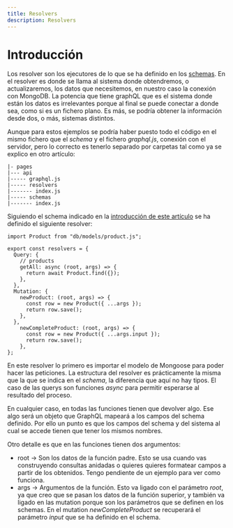 ```yaml
---
title: Resolvers
description: Resolvers
---
```


# Introducción

Los resolver son los ejecutores de lo que se ha definido en los [schemas](https://irodrigob.github.io/docs/graph_ql/schemas/). En el resolver es donde se llama al sistema donde obtendremos, o actualizaremos, los datos que necesitemos, en nuestro caso la conexión con MongoDB. La potencia que tiene graphQL que es el sistema donde están los datos es irrelevantes porque al final se puede conectar a donde sea, como si es un fichero plano. Es más, se podría obtener la información desde dos, o más, sistemas distintos.

Aunque para estos ejemplos se podría haber puesto todo el código en el mismo fichero que el *schema* y el fichero *graphql.js*, conexión con el servidor, pero lo correcto es tenerlo separado por carpetas tal como ya se explico en otro artículo:

```tpl
|- pages
|--- api
|----- graphql.js
|----- resolvers
|------- index.js
|----- schemas
|------- index.js
```

Siguiendo el schema indicado en la [introducción de este artículo](https://irodrigob.github.io/docs/graph_ql/schemas/#introducci%c3%b3n) se ha definido el siguiente resolver:

```tpl
import Product from "db/models/product.js";

export const resolvers = {
  Query: {
    // products
    getAll: async (root, args) => {
      return await Product.find({});
    },
  },
  Mutation: {
    newProduct: (root, args) => {
      const row = new Product({ ...args });
      return row.save();
    },    
  },  
    newCompleteProduct: (root, args) => {
      const row = new Product({ ...args.input });
      return row.save();
    },
};
```

En este resolver lo primero es importar el modelo de Mongoose para poder hacer las peticiones. La estructura del resolver es prácticamente la misma que la que se indica en el *schema*, la diferencia que aquí no hay tipos. 
El caso de las querys son funciones *async* para permitir esperarse al resultado del proceso.

En cualquier caso, en todas las funciones tienen que devolver algo. Ese algo será un objeto que GraphQL mapeará a los campos del schema definido. Por ello un punto es que los campos del schema y del sistema al cual se accede tienen que tener los mismos nombres.

Otro detalle es que en las funciones tienen dos argumentos:

* root -> Son los datos de la función padre. Esto se usa cuando vas construyendo consultas anidadas o quieres quieres formatear campos a partir de los obtenidos. Tengo pendiente de un ejemplo para ver como funciona.
* args -> Argumentos de la función. Esto va ligado con el parámetro *root*, ya que creo que se pasan los datos de la función superior, y también va ligado en las mutation porque son los parámetros que se definen en los schemas. En el mutation *newCompleteProduct* se recuperará el parámetro *input* que se ha definido en el schema.




